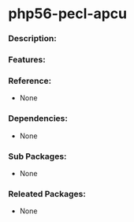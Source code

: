 # php56-pecl-apcu

### Description:


### Features:


### Reference:
* None

### Dependencies:
* None

### Sub Packages:
* None

### Releated Packages:
* None